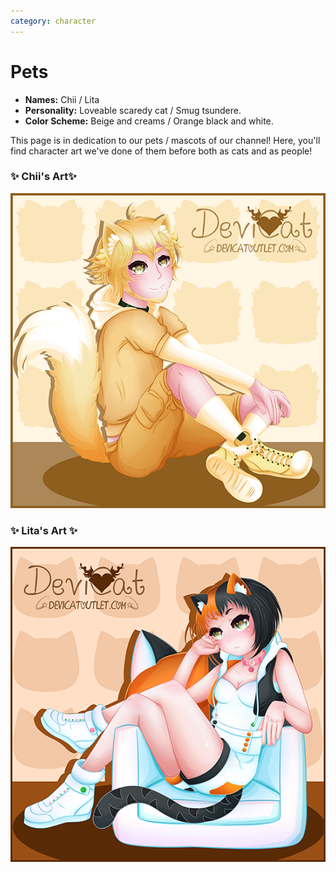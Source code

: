```yaml
---
category: character
---
```

# Pets

* **Names:** Chii / Lita
* **Personality:** Loveable scaredy cat / Smug tsundere.
* **Color Scheme:** Beige and creams / Orange black and white.

This page is in dedication to our pets / mascots of our channel! Here, you'll find character art we've done of them before both as cats and as people!



### ✨ Chii's Art✨

![Anime Chii](img/Chii_anime.png)

### ✨ Lita's Art ✨

![Anime Lita](img/lita_anime.png)
